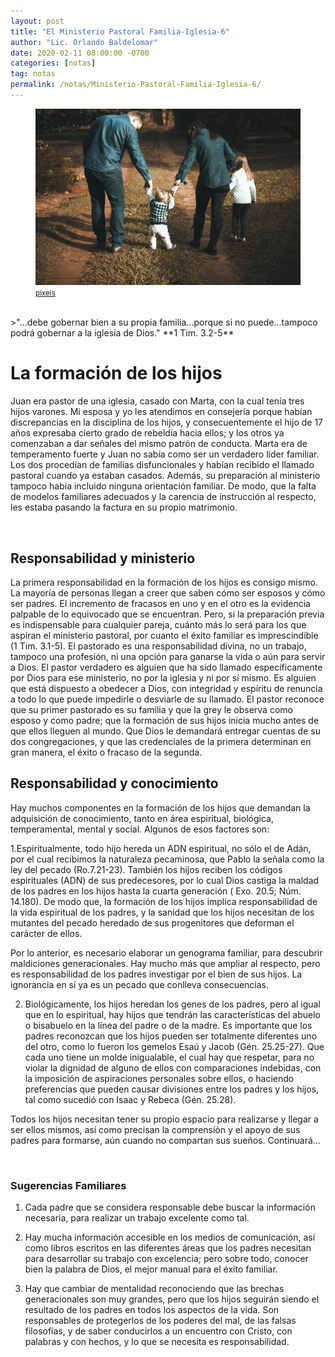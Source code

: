 ```yaml
---
layout: post
title: "El Ministerio Pastoral Familia-Iglesia-6"
author: "Lic. Orlando Baldelomar"
date: 2020-02-11 08:00:00 -0700
categories: [notas]
tag: notas
permalink: /notas/Ministerio-Pastoral-Familia-Iglesia-6/
---
```


<figure>
<img src="/assets/img/family.jpg" class="img-fluid" alt="Responsive image">
<figcaption><a href="https://www.pexels.com/"><small>pixels</small></a></figcaption>
</figure>
<br>
>"...debe gobernar bien a su propia familia...porque si no puede...tampoco podrá gobernar a la iglesia de Dios."
**1 Tim. 3.2-5**

<br>

<h1 class="text-center">La formación de los hijos</h1>

Juan era pastor de una iglesia, casado con Marta, con la cual tenía tres hijos varones. Mi esposa y yo les atendimos en consejería porque habían discrepancias en la disciplina de los hijos, y consecuentemente el hijo de 17 años expresaba cierto grado de rebeldía hacia ellos; y los otros ya comenzaban a dar señales del mismo patrón de conducta. Marta era de temperamento fuerte y Juan no sabía como ser un verdadero líder familiar. Los dos procedían de familias disfuncionales y habían recibido el llamado pastoral cuando ya estaban casados. Además, su preparación al ministerio tampoco había incluido ninguna orientación familiar. De modo, que la falta de modelos familiares adecuados y la carencia de instrucción al respecto, les estaba pasando la factura en su propio matrimonio.

<br>
<h2 class="text-center">Responsabilidad y ministerio</h2>

La primera responsabilidad en la formación de los hijos es consigo mismo. La mayoría de personas llegan a creer que saben cómo ser esposos y cómo ser padres. El incremento de fracasos en uno y en el otro es la evidencia palpable de lo equivocado que se encuentran. Pero, si la preparación previa es indispensable para cualquier pareja, cuánto más lo será para los que aspiran el ministerio pastoral, por cuanto el éxito familiar es imprescindible (1 Tim. 3.1-5).
El pastorado es una responsabilidad divina, no un trabajo, tampoco una profesión, ni una opción para ganarse la vida o aún para servir a Dios. El pastor verdadero es alguien que ha sido llamado específicamente por Dios para ese ministerio, no por la iglesia y ni por sí mismo. Es alguien que está dispuesto a obedecer a Dios, con integridad y espíritu de renuncia a todo lo que puede impedirle o desviarle de su llamado. El pastor reconoce que su primer pastorado es su familia y que la grey le observa como esposo y como padre; que la formación de sus hijos inicia mucho antes de que ellos lleguen al mundo. Que Dios le demandará entregar cuentas de su dos congregaciones, y que las credenciales de la primera determinan en gran manera, el éxito o fracaso de la segunda.

<h2 class="text-center">Responsabilidad y conocimiento</h2>

Hay muchos componentes en la formación de los hijos que demandan la adquisición de conocimiento, tanto en área espiritual, biológica, temperamental, mental y social. Algunos de esos factores son:

1.Espiritualmente, todo hijo hereda un ADN espiritual, no sólo el de Adán, por el cual recibimos la naturaleza pecaminosa, que Pablo la señala como la ley del pecado (Ro.7.21-23). También los hijos reciben los códigos espirituales (ADN) de sus predecesores, por lo cual Dios castiga la maldad de los padres en los hijos hasta la cuarta generación ( Exo. 20.5; Núm. 14.180). De modo que, la formación de los hijos implica responsabilidad de la vida espiritual de los padres, y la sanidad que los hijos necesitan de los mutantes del pecado heredado de sus progenitores que deforman el carácter de ellos.

Por lo anterior, es necesario elaborar un genograma familiar, para descubrir maldiciones generacionales. Hay mucho más que ampliar al respecto, pero es responsabilidad de los padres investigar por el bien de sus hijos. La ignorancia en sí ya es un pecado que conlleva consecuencias.

2. Biológicamente, los hijos heredan los genes de los padres, pero al igual que en lo espiritual, hay hijos que tendrán las características del abuelo o bisabuelo en la línea del padre o de la madre. Es importante que los padres reconozcan que los hijos pueden ser totalmente diferentes uno del otro, como lo fueron los gemelos Esaú y Jacob (Gén. 25.25-27). Que cada uno tiene un molde inigualable, el cual hay que respetar, para no violar la dignidad de alguno de ellos con comparaciones indebidas, con la imposición de aspiraciones personales sobre ellos, o haciendo preferencias que pueden causar divisiones entre los padres y los hijos, tal como sucedió con Isaac y Rebeca (Gén. 25.28).

Todos los hijos necesitan tener su propio espacio para realizarse y llegar a ser ellos mismos, así como precisan la comprensión y el apoyo de sus padres para formarse, aún cuando no compartan sus sueños.
Continuará…

<br>
<h3 class="text-center">Sugerencias Familiares</h3>

1. Cada padre que se considera responsable debe buscar la información necesaria, para realizar un trabajo excelente como tal.

2. Hay mucha información accesible en los medios de comunicación, así como libros escritos en las diferentes áreas que los padres necesitan para desarrollar su trabajo con excelencia; pero sobre todo, conocer bien la palabra de Dios, el mejor manual para el éxito familiar.

3. Hay que cambiar de mentalidad reconociendo que las brechas generacionales son muy grandes, pero que los hijos seguirán siendo el resultado de los padres en todos los aspectos de la vida. Son responsables de protegerlos de los poderes del mal, de las falsas filosofías, y de saber conducirlos a un encuentro con Cristo, con palabras y con hechos, y lo que se necesita es responsabilidad.

<br>
